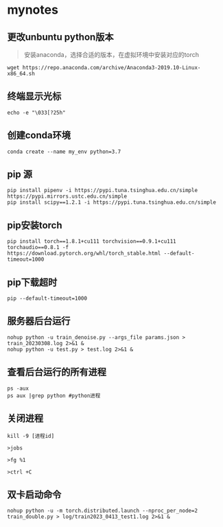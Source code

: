 # mynotes
## 更改unbuntu python版本

> 安装anaconda，选择合适的版本，在虚拟环境中安装对应的torch

    wget https://repo.anaconda.com/archive/Anaconda3-2019.10-Linux-x86_64.sh

## 终端显示光标

    echo -e "\033[?25h"

## 创建conda环境

    conda create --name my_env python=3.7

## pip 源

    pip install pipenv -i https://pypi.tuna.tsinghua.edu.cn/simple https://pypi.mirrors.ustc.edu.cn/simple
    pip install scipy==1.2.1 -i https://pypi.tuna.tsinghua.edu.cn/simple

## &#x20;pip安装torch

    pip install torch==1.8.1+cu111 torchvision==0.9.1+cu111 torchaudio==0.8.1 -f https://download.pytorch.org/whl/torch_stable.html --default-timeout=1000

## pip下载超时

    pip --default-timeout=1000

## 服务器后台运行

    nohup python -u train_denoise.py --args_file params.json > train_20230308.log 2>&1 &
    nohup python -u test.py > test.log 2>&1 &

## 查看后台运行的所有进程

    ps -aux 
    ps aux |grep python #python进程

## 关闭进程

    kill -9 [进程id]

    >jobs

    >fg %1

    >ctrl +C

## 双卡启动命令

    nohup python -u -m torch.distributed.launch --nproc_per_node=2 train_double.py > log/train2023_0413_test1.log 2>&1 &